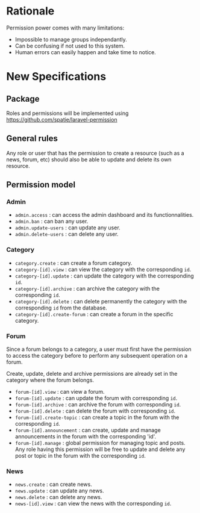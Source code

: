 # Rationale
Permission power comes with many limitations:

- Impossible to manage groups independantly.
- Can be confusing if not used to this system.
- Human errors can easily happen and take time to notice.

# New Specifications
## Package
Roles and permissions will be implemented using https://github.com/spatie/laravel-permission

## General rules
Any role or user that has the permission to create a resource (such as a news, forum, etc) should also be able to update and delete its own resource.

## Permission model
### Admin
- `admin.access` : can access the admin dashboard and its functionnalities.
- `admin.ban` : can ban any user.
- `admin.update-users` : can update any user.
- `admin.delete-users` : can delete any user.

### Category
- `category.create` : can create a forum category.
- `category-[id].view` : can view the category with the corresponding `id`.
- `category-[id].update` : can update the category with the corresponding `id`.
- `category-[id].archive` : can archive the category with the corresponding `id`.
- `category-[id].delete` : can delete permanently the category with the corresponding `id` from the database.
- `category-[id].create-forum` : can create a forum in the specific category.

### Forum
Since a forum belongs to a category, a user must first have the permission to access the category before to perform any subsequent operation on a forum.

Create, update, delete and archive permissions are already set in the category where the forum belongs.

- `forum-[id].view` : can view a forum.
- `forum-[id].update` : can update the forum with corresponding `id`.
- `forum-[id].archive` : can archive the forum with corresponding `id`.
- `forum-[id].delete` : can delete the forum with corresponding `id`.
- `forum-[id].create-topic` : can create a topic in the forum with the corresponding `id`.
- `forum-[id].announcement` : can create, update and manage announcements in the forum with the corresponding 'id'.
- `forum-[id].manage` : global permission for managing topic and posts. Any role having this permission will be free to update and delete any post or topic in the forum with the corresponding `id`.

### News
- `news.create` : can create news.
- `news.update` : can update any news.
- `news.delete` : can delete any news.
- `news-[id].view` : can view the news with the corresponding `id`.
